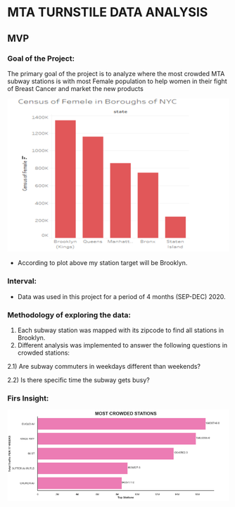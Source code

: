 # MTA TURNSTILE DATA ANALYSIS
## MVP


### Goal of the Project:
The primary goal of the project is to analyze where the most crowded MTA subway stations
is with most Female population to help women in their fight of Breast Cancer and market the
new products

<img src="https://github.com/Wafaa-Alharbi/MTA-Turnstile--/blob/main/Femele%20in%20nyc.PNG" alt="drawing" width="600"/>
 
 -  According to plot above my station target will be Brooklyn.
### Interval:
- Data was used in this project for a period of 4 months (SEP-DEC) 2020.
### Methodology of exploring the data:
1. Each subway station was mapped with its zipcode to find all stations in Brooklyn.
2. Different analysis was implemented to answer the following questions in crowded stations:

2.1) Are subway commuters in weekdays different than weekends?

2.2) Is there specific time the subway gets busy?
### Firs Insight:
<img src="https://github.com/Wafaa-Alharbi/MTA-Turnstile--/blob/main/MOST%20CROWDED%20STATIONS1.png" alt="drawing" width="600"/>
